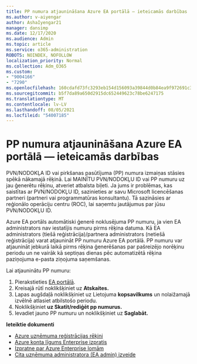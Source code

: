 ```yaml
---
title: PP numura atjaunināšana Azure EA portālā — ieteicamās darbības
ms.author: v-aiyengar
author: AshaIyengar21
manager: dansimp
ms.date: 12/17/2020
ms.audience: Admin
ms.topic: article
ms.service: o365-administration
ROBOTS: NOINDEX, NOFOLLOW
localization_priority: Normal
ms.collection: Adm_O365
ms.custom:
- "9004166"
- "7290"
ms.openlocfilehash: 160cdafd73fc3293eb154d156093a39844d0b84ea9f972691c3630693d720b38
ms.sourcegitcommit: b5f7da89a650d2915dc652449623c78be6247175
ms.translationtype: MT
ms.contentlocale: lv-LV
ms.lasthandoff: 08/05/2021
ms.locfileid: "54007185"
---
```

# <a name="update-po-number-in-azure-ea-portal---recommended-steps"></a>PP numura atjaunināšana Azure EA portālā — ieteicamās darbības

PVN/NODOKĻA ID vai pirkšanas pasūtījuma (PP) numura izmaiņas stāsies spēkā nākamajā rēķinā. Lai MAINĪTU PVN/NODOKĻU ID vai PP numuru uz jau ģenerētu rēķinu, atveriet atbalsta biļeti. Ja jums ir problēmas, kas saistītas ar PVN/NODOKĻU ID, sazinieties ar savu Microsoft licencēšanas partneri (partneri vai programmatūras konsultantu). Tā sazināsies ar reģionālo operāciju centru (ROC), lai saņemtu jautājumus par jūsu PVN/NODOKĻU ID. 

Azure EA portāls automātiski ģenerē noklusējuma PP numuru, ja vien EA administrators nav iestatījis numuru pirms rēķina datuma. Kā EA administrators (tiešā reģistrācija)/partnera administrators (netiešā reģistrācija) varat atjaunināt PP numuru Azure EA portālā. PP numuru var atjaunināt jebkurā laikā pirms rēķina ģenerēšanas par pašreizējo norēķinu periodu un ne vairāk kā septiņas dienas pēc automatizētā rēķina paziņojuma e-pasta ziņojuma saņemšanas.    

Lai atjauninātu PP numuru:

1. Pierakstieties [EA portālā](https://ea.azure.com/).
1. Kreisajā rūtī noklikšķiniet uz **Atskaites.**
1. Lapas augšdaļā noklikšķiniet uz Lietojuma **kopsavilkums** un nolaižamajā izvēlnē atlasiet atbilstošo periodu.
1. Noklikšķiniet **uz Skatīt/rediģēt pp numurus.**
1. Ievadiet jauno PP numuru un noklikšķiniet uz **Saglabāt.**

**Ieteiktie dokumenti** 

- [Azure uzņēmuma reģistrācijas rēķini](https://docs.microsoft.com/azure/billing/billing-ea-portal-enrollment-invoices) 
- [Azure konta līgums Enterprise izpratis](https://docs.microsoft.com/azure/billing/billing-understand-your-bill-ea)  
- [Izpratne par Azure Enterprise lomām](https://docs.microsoft.com/azure/billing/billing-understand-your-bill-ea) 
- [Cita uzņēmuma administratora (EA admin) izveide](https://docs.microsoft.com/azure/cost-management-billing/manage/ea-portal-administration#create-another-enterprise-administrator) 
